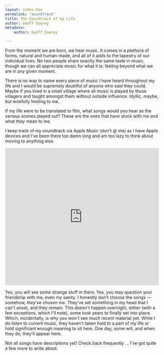 ```yaml
---
layout: index.hbs
permalink: "soundtrack"
title: The Soundtrack of my Life
author: Geoff Sowrey
metadata:
    author: Geoff Sowrey

---
```


From the moment we are born, we hear music. It comes in a plethora of forms, natural and human-made, and all of it adds to the tapestry of our individual lives. No two people share exactly the same taste in music, though we can all appreciate music for what it is: feeling beyond what we are in any given moment.

There is no way to name every piece of music I have heard throughout my life and I would be supremely doubtful of anyone who said they could. Maybe if you lived in a small village where all music is played by those villagers and taught amongst them without outside influence. Idyllic, maybe, but woefully limiting to me.

If my life were to be translated to film, what songs would you hear as the various scenes played out? These are the ones that have stuck with me and what they mean to me.

 I keep track of my soundtrack via Apple Music (don't @ me) as I have Apple devices and I've been there too damn long and am too lazy to think about moving to anything else.

 <iframe allow="autoplay *; encrypted-media *;" frameborder="0" height="450" style="width:100%;max-width:660px;overflow:hidden;background:transparent;" sandbox="allow-forms allow-popups allow-same-origin allow-scripts allow-storage-access-by-user-activation allow-top-navigation-by-user-activation" src="https://embed.music.apple.com/ca/playlist/soundtrack-of-my-life/pl.u-6Agd4i7aWKq"></iframe>

 Yes, you will see some strange stuff in there. Yes, you may question your friendship with me, even my sanity. I honestly don't choose the songs — somehow, *they've chosen me*. They've set something in my head that I can't unset, and they remain. This doesn't happen overnight, either (with a few exceptions, which I'll note), some took years to finally set into place. Which, incidentally, is why you won't see much *recent* material yet. While I do listen to current music, they haven't taken hold to a part of my life or hold significant enough meaning to sit here. One day, some will, and when they do, they'll appear here.

Not all songs have descriptions yet! Check back frequently … I've got quite a few more to write about.